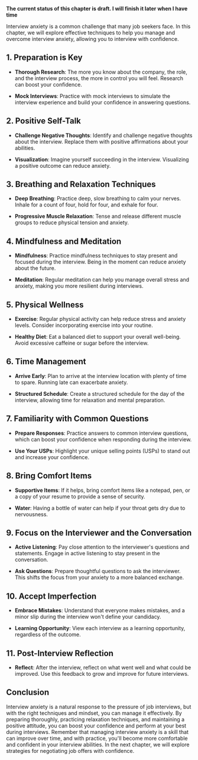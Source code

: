 **The current status of this chapter is draft. I will finish it later when I have time**

Interview anxiety is a common challenge that many job seekers face. In this chapter, we will explore effective techniques to help you manage and overcome interview anxiety, allowing you to interview with confidence.

**1. Preparation is Key**
-------------------------

* **Thorough Research**: The more you know about the company, the role, and the interview process, the more in control you will feel. Research can boost your confidence.

* **Mock Interviews**: Practice with mock interviews to simulate the interview experience and build your confidence in answering questions.

**2. Positive Self-Talk**
-------------------------

* **Challenge Negative Thoughts**: Identify and challenge negative thoughts about the interview. Replace them with positive affirmations about your abilities.

* **Visualization**: Imagine yourself succeeding in the interview. Visualizing a positive outcome can reduce anxiety.

**3. Breathing and Relaxation Techniques**
------------------------------------------

* **Deep Breathing**: Practice deep, slow breathing to calm your nerves. Inhale for a count of four, hold for four, and exhale for four.

* **Progressive Muscle Relaxation**: Tense and release different muscle groups to reduce physical tension and anxiety.

**4. Mindfulness and Meditation**
---------------------------------

* **Mindfulness**: Practice mindfulness techniques to stay present and focused during the interview. Being in the moment can reduce anxiety about the future.

* **Meditation**: Regular meditation can help you manage overall stress and anxiety, making you more resilient during interviews.

**5. Physical Wellness**
------------------------

* **Exercise**: Regular physical activity can help reduce stress and anxiety levels. Consider incorporating exercise into your routine.

* **Healthy Diet**: Eat a balanced diet to support your overall well-being. Avoid excessive caffeine or sugar before the interview.

**6. Time Management**
----------------------

* **Arrive Early**: Plan to arrive at the interview location with plenty of time to spare. Running late can exacerbate anxiety.

* **Structured Schedule**: Create a structured schedule for the day of the interview, allowing time for relaxation and mental preparation.

**7. Familiarity with Common Questions**
----------------------------------------

* **Prepare Responses**: Practice answers to common interview questions, which can boost your confidence when responding during the interview.

* **Use Your USPs**: Highlight your unique selling points (USPs) to stand out and increase your confidence.

**8. Bring Comfort Items**
--------------------------

* **Supportive Items**: If it helps, bring comfort items like a notepad, pen, or a copy of your resume to provide a sense of security.

* **Water**: Having a bottle of water can help if your throat gets dry due to nervousness.

**9. Focus on the Interviewer and the Conversation**
----------------------------------------------------

* **Active Listening**: Pay close attention to the interviewer's questions and statements. Engage in active listening to stay present in the conversation.

* **Ask Questions**: Prepare thoughtful questions to ask the interviewer. This shifts the focus from your anxiety to a more balanced exchange.

**10. Accept Imperfection**
---------------------------

* **Embrace Mistakes**: Understand that everyone makes mistakes, and a minor slip during the interview won't define your candidacy.

* **Learning Opportunity**: View each interview as a learning opportunity, regardless of the outcome.

**11. Post-Interview Reflection**
---------------------------------

* **Reflect**: After the interview, reflect on what went well and what could be improved. Use this feedback to grow and improve for future interviews.

**Conclusion**
--------------

Interview anxiety is a natural response to the pressure of job interviews, but with the right techniques and mindset, you can manage it effectively. By preparing thoroughly, practicing relaxation techniques, and maintaining a positive attitude, you can boost your confidence and perform at your best during interviews. Remember that managing interview anxiety is a skill that can improve over time, and with practice, you'll become more comfortable and confident in your interview abilities. In the next chapter, we will explore strategies for negotiating job offers with confidence.
